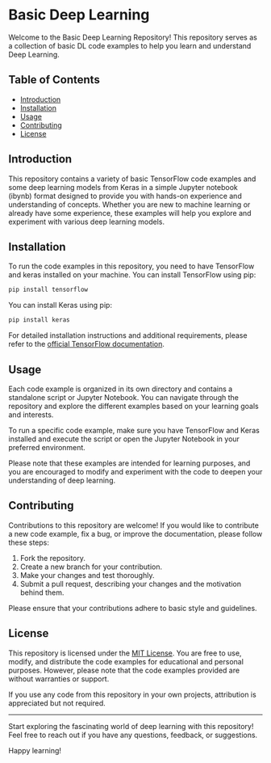# Basic Deep Learning

Welcome to the Basic Deep Learning Repository! This repository serves as a collection of basic DL code examples to help you learn and understand Deep Learning.

## Table of Contents

- [Introduction](#introduction)
- [Installation](#installation)
- [Usage](#usage)
- [Contributing](#contributing)
- [License](#license)

## Introduction

This repository contains a variety of basic TensorFlow code examples and some deep learning models from Keras in a simple Jupyter notebook (ibynb) format designed to provide you with hands-on experience and understanding of concepts. Whether you are new to machine learning or already have some experience, these examples will help you explore and experiment with various deep learning models.

## Installation

To run the code examples in this repository, you need to have TensorFlow and keras installed on your machine. You can install TensorFlow using pip:

```bash
pip install tensorflow
```
You can install Keras using pip:
```bash
pip install keras
```

For detailed installation instructions and additional requirements, please refer to the [official TensorFlow documentation](https://www.tensorflow.org/install).

## Usage

Each code example is organized in its own directory and contains a standalone script or Jupyter Notebook. You can navigate through the repository and explore the different examples based on your learning goals and interests.

To run a specific code example, make sure you have TensorFlow and Keras installed and execute the script or open the Jupyter Notebook in your preferred environment.

Please note that these examples are intended for learning purposes, and you are encouraged to modify and experiment with the code to deepen your understanding of deep learning.

## Contributing

Contributions to this repository are welcome! If you would like to contribute a new code example, fix a bug, or improve the documentation, please follow these steps:

1. Fork the repository.
2. Create a new branch for your contribution.
3. Make your changes and test thoroughly.
4. Submit a pull request, describing your changes and the motivation behind them.

Please ensure that your contributions adhere to basic style and guidelines.

## License

This repository is licensed under the [MIT License](LICENSE). You are free to use, modify, and distribute the code examples for educational and personal purposes. However, please note that the code examples provided are without warranties or support.

If you use any code from this repository in your own projects, attribution is appreciated but not required.

---

Start exploring the fascinating world of deep learning with this repository! Feel free to reach out if you have any questions, feedback, or suggestions.

Happy learning!

